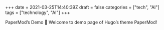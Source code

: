 +++
date = 2021-03-25T14:40:39Z
draft = false
categories = ["tech", "AI"]
tags = ["technology", "AI"]
+++


PaperMod’s Demo
👋 Welcome to demo page of Hugo’s theme PaperMod!